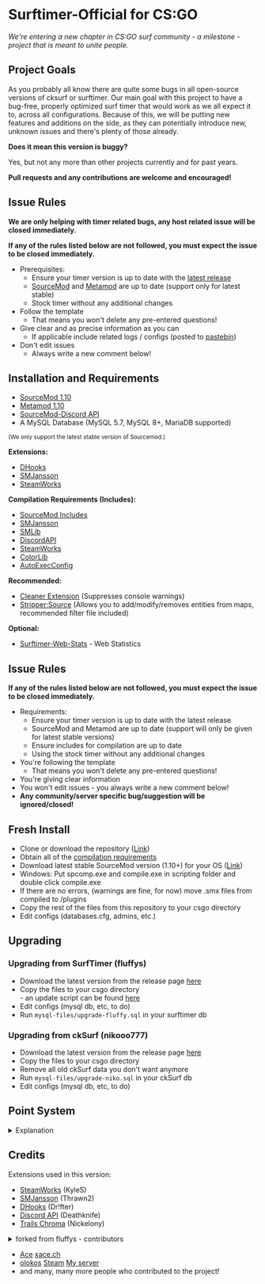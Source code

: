 # Surftimer-Official for CS:GO

_We're entering a new chapter in CS:GO surf community - a milestone - project that is meant to unite people._

## Project Goals

As you probably all know there are quite some bugs in all open-source versions of cksurf or surftimer.
Our main goal with this project to have a bug-free, properly optimized surf timer that would work as we all expect it to, across all configurations.
Because of this, we will be putting new features and additions on the side, as they can potentially introduce new, unknown issues and there's plenty of those already.

**Does it mean this version is buggy?**

Yes, but not any more than other projects currently and for past years.

**Pull requests and any contributions are welcome and encouraged!**

## Issue Rules

**We are only helping with timer related bugs, any host related issue will be closed immediately.**

**If any of the rules listed below are not followed, you must expect the issue to be closed immediately.**

- Prerequisites:
	- Ensure your timer version is up to date with the [latest release](https://github.com/surftimer/Surftimer-Official/releases/latest)
	- [SourceMod](https://www.sourcemod.net/downloads.php?branch=stable) and [Metamod](https://www.sourcemm.net/downloads.php/?branch=stable) are up to date (support only for latest stable)
	- Stock timer without any additional changes
- Follow the template
	- That means you won't delete any pre-entered questions!
- Give clear and as precise information as you can
	- If applicable include related logs / configs (posted to [pastebin](https://pastebin.com/))
- Don't edit issues 
	- Always write a new comment below!

## Installation and Requirements
* [SourceMod 1.10](https://www.sourcemod.net/downloads.php?branch=stable)
* [Metamod 1.10](https://www.sourcemm.net/downloads.php/?branch=stable)
* [SourceMod-Discord API](https://github.com/Deathknife/sourcemod-discord)
* A MySQL Database (MySQL 5.7, MySQL 8+, MariaDB supported)

<sup>(We only support the latest stable version of Sourcemod.)</sup>

**Extensions:**
* [DHooks](https://github.com/peace-maker/DHooks2/releases/latest)
* [SMJansson](https://forums.alliedmods.net/showthread.php?t=184604)
* [SteamWorks](https://forums.alliedmods.net/showthread.php?t=229556)

**Compilation Requirements (Includes):**
* [SourceMod Includes](https://www.sourcemod.net/downloads.php?branch=stable)
* [SMJansson](https://github.com/JoinedSenses/SourceMod-IncludeLibrary/blob/master/include/smjansson.inc)
* [SMLib](https://github.com/bcserv/smlib/tree/transitional_syntax)
* [DiscordAPI](https://github.com/Deathknife/sourcemod-discord)
* [SteamWorks](https://forums.alliedmods.net/showthread.php?t=229556)
* [ColorLib](https://github.com/c0rp3n/colorlib-sm/blob/master/addons/sourcemod/scripting/include/colorlib.inc)
* [AutoExecConfig](https://github.com/Impact123/AutoExecConfig/blob/development/autoexecconfig.inc)

**Recommended:**
* [Cleaner Extension](https://github.com/Accelerator74/Cleaner) (Suppresses console warnings)
* [Stripper:Source](https://forums.alliedmods.net/showthread.php?t=39439) (Allows you to add/modify/removes entities from maps, recommended filter file included)

**Optional:**
* [Surftimer-Web-Stats](https://github.com/KristianP26/Surftimer-Web-Stats) - Web Statistics

## Issue Rules

**If any of the rules listed below are not followed, you must expect the issue to be closed immediately.**

- Requirements:
	- Ensure your timer version is up to date with the latest release
	- SourceMod and Metamod are up to date (support will only be given for latest stable versions)
	- Ensure includes for compilation are up to date
	- Using the stock timer without any additional changes
- You're following the template
	- That means you won't delete any pre-entered questions!
- You're giving clear information
- You won't edit issues - you always write a new comment below!
- **Any community/server specific bug/suggestion will be ignored/closed!**

## Fresh Install

*   Clone or download the repository ([Link](https://github.com/olokos/Surftimer-olokos-public/archive/master.zip))
*   Obtain all of the [compilation requirements](https://github.com/olokos/Surftimer-olokos#installation-and-requirements)
*   Download latest stable SourceMod version (1.10+) for your OS ([Link](https://www.sourcemod.net/downloads.php?branch=stable))
*   Windows: Put spcomp.exe and compile.exe in scripting folder and double click compile.exe
*   If there are no errors, (warnings are fine, for now) move .smx files from compiled to /plugins
*   Copy the rest of the files from this repository to your csgo directory
*   Edit configs (databases.cfg, admins, etc.)

## Upgrading

### Upgrading from SurfTimer (fluffys)

*   Download the latest version from the release page [here](https://github.com/z4lab/z4lab-surftimer/releases/latest)
*   Copy the files to your csgo directory <br> - an update script can be found [here](https://github.com/z4lab/z4lab-surftimer/blob/master/scripts/upgrade_scripts/upgrade-fluffy.sh)
*   Edit configs (mysql db, etc, to do)
*   Run `mysql-files/upgrade-fluffy.sql` in your surftimer db

### Upgrading from ckSurf (nikooo777)

*   Download the latest version from the release page [here](https://github.com/z4lab/z4lab-surftimer/releases/latest)
*   Copy the files to your csgo directory
*   Remove all old ckSurf data you don't want anymore
*   Run `mysql-files/upgrade-niko.sql` in your ckSurf db
*   Edit configs (mysql db, etc, to do)


## Point System
<details>
  <summary>Explanation</summary> 
  
The points system has seen a massive overhaul from the original ckSurf; it is now a percentile tiered system. Points are now distributed in two ways: (1) map completion, and (2) map ranking. Map completion points will be given to all players who complete a specific and are dependent on the tier.
* Tier 1: 25
* Tier 2: 50
* Tier 3: 100
* Tier 4: 200
* Tier 5: 400
* Tier 6: 600
* Tier 7: 800
* Tier 8: 1000

Map ranking points are dependent upon the individuals ranking on the map. This is done firstly by calculation of the WR points for the map. WR points per tier are calculated as follows:
* Tier 1: WR = MAX(250, (58.5 + (1.75 * Number of Completes) / 6))
* Tier 2: WR = MAX(500, (82.15 + (2.8 * Number of Completes) / 5))
* Tier 3: WR = MAX(750, (117 + (3.5 * Number of Completes) / 4))
* Tier 4: WR = MAX(1000, (164.25 + (5.74 * Number of Completes) / 4))
* Tier 5: WR = MAX(1250, (234 + (7 * Number of Completes) / 4))
* Tier 6: WR = MAX(1500, (328 + (14 * Number of Completes) / 4))
* Tier 7: WR = MAX(1750, (420 + (21 * Number of Completes) / 4))
* Tier 8: WR = MAX(2000, (560 + (30 * Number of Completes) / 4))

Once the WR points are calculated the top 10 are points are calculated by multiplying the WR points by a factor. These factors are:
* Rank 2 = WR * 0.8
* Rank 3 = WR * 0.75
* Rank 4 = WR * 0.7
* Rank 5 = WR * 0.65
* Rank 6 = WR * 0.6
* Rank 7 = WR * 0.55
* Rank 8 = WR * 0.5
* Rank 9 = WR * 0.45
* Rank 10 = WR * 0.4

Players who are not in the top 10 but are above the 50th percentile in map ranking will be sorted into 5 groups – with each higher group giving proportionally more points. These groups and their point distribution are as follows:
* Group 1 (top 3.125%) = WR * 0.25
* Group 2 (top 6.25%) = (Group 1) / 1.5
* Group 3 (top 12.5%) = (Group 2) / 1.5
* Group 4 (top 25%) = (Group 3) / 1.5
* Group 5 (top 50%) = (Group 4) / 1.5

Take surf_aircontrol_nbv for example: (You can use sm_mi to see this menu)
<img src="http://puu.sh/ykaR8/7520a6b0d6.jpg" width="372" height="469" />

###### Credit to NDiamond for theory crafting this point system, I just implemented his idea
  
</details>

## Credits

Extensions used in this version:
*   [SteamWorks](https://forums.alliedmods.net/showthread.php?t=229556) (KyleS)
*   [SMJansson](https://forums.alliedmods.net/showthread.php?t=184604) (Thrawn2)
*   [DHooks](https://forums.alliedmods.net/showthread.php?t=180114) (Dr!fter)
*   [Discord API](https://github.com/Deathknife/sourcemod-discord) (Deathknife)
*   [Trails Chroma](https://github.com/Nickelony/Trails-Chroma) (Nickelony)
<details>
  <summary>forked from fluffys - contributors</summary> 
  
*   Jonitaikaponi - Original ckSurf creator
*   sneaK
*   nikooo777 - ckSurf 1.19 Fork
*   fluffys
*   Jakeey802
*   Grandpa Goose
  
</details>

*	[Ace](https://github.com/13ace37) [xace.ch](https://xace.ch)
*	[olokos](https://github.com/olokos) [Steam](https://steamcommunity.com/id/olokos/) [My server](https://kiepownica.pl/)
*	and many, many more people who contributed to the project!

